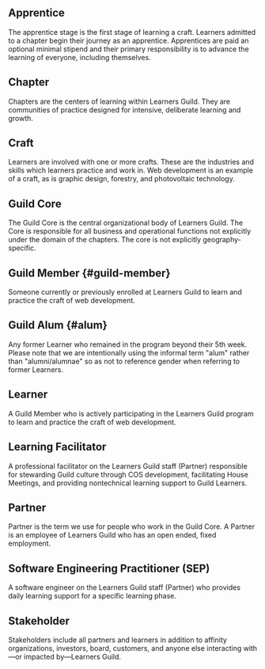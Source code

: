 ## Apprentice

The apprentice stage is the first stage of learning a craft. Learners admitted to a chapter begin their journey as an apprentice. Apprentices are paid an optional minimal stipend and their primary responsibility is to advance the learning of everyone, including themselves.

## Chapter

Chapters are the centers of learning within Learners Guild. They are communities of practice designed for intensive, deliberate learning and growth.

## Craft

Learners are involved with one or more crafts. These are the industries and skills which learners practice and work in. Web development is an example of a craft, as is graphic design, forestry, and photovoltaic technology.

## Guild Core

The Guild Core is the central organizational body of Learners Guild. The Core is responsible for all business and operational functions not explicitly under the domain of the chapters. The core is not explicitly geography-specific.

## Guild Member {#guild-member}

Someone currently or previously enrolled at Learners Guild to learn and practice the craft of web development.

## Guild Alum {#alum}

Any former Learner who remained in the program beyond their 5th week. Please note that we are intentionally using the informal term "alum" rather than "alumni/alumnae" so as not to reference gender when referring to former Learners.

## Learner

A Guild Member who is actively participating in the Learners Guild program to learn and practice the craft of web development.

## Learning Facilitator

A professional facilitator on the Learners Guild staff \(Partner\) responsible for stewarding Guild culture through COS development, facilitating House Meetings, and providing nontechnical learning support to Guild Learners.

## Partner

Partner is the term we use for people who work in the Guild Core. A Partner is an employee of Learners Guild who has an open ended, fixed employment.

## Software Engineering Practitioner \(SEP\)

A software engineer on the Learners Guild staff \(Partner\) who provides daily learning support for a specific learning phase.

## Stakeholder

Stakeholders include all partners and learners in addition to affinity organizations, investors, board, customers, and anyone else interacting with—or impacted by—Learners Guild.

